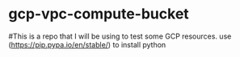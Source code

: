 # gcp-vpc-compute-bucket
#This is a repo that I will be using to test some GCP resources.
use (https://pip.pypa.io/en/stable/)   to install python

